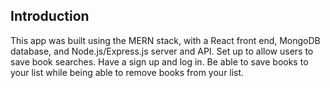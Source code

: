 ## Introduction

This app was built using the MERN stack, with a React front end, MongoDB database, and Node.js/Express.js server and API. 
Set up to allow users to save book searches. Have a sign up and log in. Be able to save books to your list while being able to remove books from your list.

